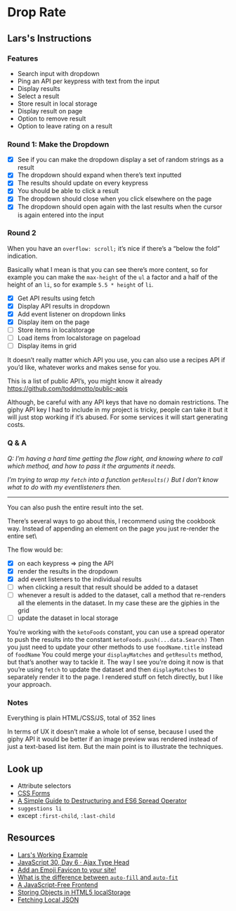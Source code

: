 # Drop Rate

## Lars's Instructions

### Features

- Search input with dropdown
- Ping an API per keypress with text from the input
- Display results
- Select a result
- Store result in local storage
- Display result on page
- Option to remove result
- Option to leave rating on a result

### Round 1: Make the Dropdown

- [x] See if you can make the dropdown display a set of random strings as a result
- [x] The dropdown should expand when there’s text inputted
- [x] The results should update on every keypress
- [x] You should be able to click a result
- [x] The dropdown should close when you click elsewhere on the page
- [x] The dropdown should open again with the last results when the cursor is again entered into the input

### Round 2

When you have an `overflow: scroll;` it’s nice if there’s a “below the fold” indication.

Basically what I mean is that you can see there’s more content, so for example you can make the `max-height` of the `ul` a factor and a half of the height of an `li`, so for example `5.5 * height` of `li`.

- [x] Get API results using fetch
- [x] Display API results in dropdown
- [x] Add event listener on dropdown links
- [x] Display item on the page
- [ ] Store items in localstorage
- [ ] Load items from localstorage on pageload
- [ ] Display items in grid

It doesn’t really matter which API you use, you can also use a recipes API if you’d like, whatever works and makes sense for you.

This is a list of public API’s, you might know it already <https://github.com/toddmotto/public-apis>

Although, be careful with any API keys that have no domain restrictions. The giphy API key I had to include in my project is tricky, people can take it but it will just stop working if it’s abused. For some services it will start generating costs.

### Q & A

*Q: I’m having a hard time getting the flow right, and knowing where to call which method, and how to pass it the arguments it needs.*

*I’m trying to wrap my `fetch` into a function `getResults()` But I don’t know what to do with my eventlisteners then.*

---

You can also push the entire result into the set.

There’s several ways to go about this, I recommend using the cookbook way. Instead of appending an element on the page you just re-render the entire set\

The flow would be:
- [x] on each keypress => ping the API
- [x] render the results in the dropdown
- [x] add event listeners to the individual results
- [ ] when clicking a result that result should be added to a dataset
- [ ] whenever a result is added to the dataset, call a method that re-renders all the elements in the dataset. In my case these are the giphies in the grid
- [ ] update the dataset in local storage

You’re working with the `ketoFoods` constant, you can use a spread operator to push the results into the constant `ketoFoods.push(...data.Search)`
Then you just need to update your other methods to use `foodName.title` instead of `foodName`
You could merge your `displayMatches` and `getResults` method, but that’s another way to tackle it. The way I see you’re doing it now is that you’re using `fetch` to update the dataset and then `displayMatches` to separately render it to the page. I rendered stuff on fetch directly, but I like your approach.

### Notes

Everything is plain HTML/CSS/JS, total of 352 lines

In terms of UX it doesn’t make a whole lot of sense, because I used the giphy API it would be better if an image preview was rendered instead of just a text-based list item. But the main point is to illustrate the techniques.

## Look up

- Attribute selectors
- [CSS Forms](https://www.w3schools.com/css/css_form.asp)
- [A Simple Guide to Destructuring and ES6 Spread Operator](https://codeburst.io/a-simple-guide-to-destructuring-and-es6-spread-operator-e02212af5831)
- `suggestions li`
- except `:first-child`, `:last-child`

## Resources

- [Lars's Working Example](https://datene.github.io/droprate/index.html)
- [JavaScript 30, Day 6 · Ajax Type Head](https://javascript30.com/)
- [Add an Emoji Favicon to your site!](https://dev.to/pickleat/add-an-emoji-favicon-to-your-site-co2)
- [What is the difference between `auto-fill` and `auto-fit`](https://stackoverflow.com/questions/46226539/what-is-the-difference-between-auto-fill-and-auto-fit)
- [A JavaScript-Free Frontend](https://dev.to/winduptoy/a-javascript-free-frontend-2d3e)
- [Storing Objects in HTML5 localStorage](https://stackoverflow.com/questions/2010892/storing-objects-in-html5-localstorage)
- [Fetching Local JSON](https://stackoverflow.com/questions/49481934/fetching-local-json)
